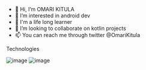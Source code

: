 - 👋 Hi, I’m OMARI KITULA
- 👀 I’m interested in android dev
- 🌱 I'm a life long learner
- 💞️ I’m looking to collaborate on kotlin projects
- 📫 You can  reach me through twitter @OmariKitula



Technologies

![image](https://user-images.githubusercontent.com/36799808/127741317-cee9280e-f811-4fe4-87f9-fcf470906428.png)   ![image](https://user-images.githubusercontent.com/36799808/127741486-901b3f70-7c2a-442a-abf7-7ad5f0d067aa.png)



 




<!---
obkomari/obkomari is a ✨ special ✨ repository because its `README.md` (this file) appears on your GitHub profile.
You can click the Preview link to take a look at your changes.
--->
